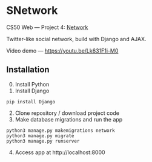 # SNetwork

CS50 Web — Project 4: [Network](https://cs50.harvard.edu/web/2020/projects/4/network/)

Twitter-like social network, build with Django and AJAX.

Video demo — https://youtu.be/Lk631F1i-M0

## Installation

0. Install Python
1. Install Django
```
pip install Django
```
2. Clone repository / download project code
3. Make database migrations and run the app
```
python3 manage.py makemigrations network
python3 manage.py migrate
python3 manage.py runserver
```
4. Access app at http://localhost:8000
